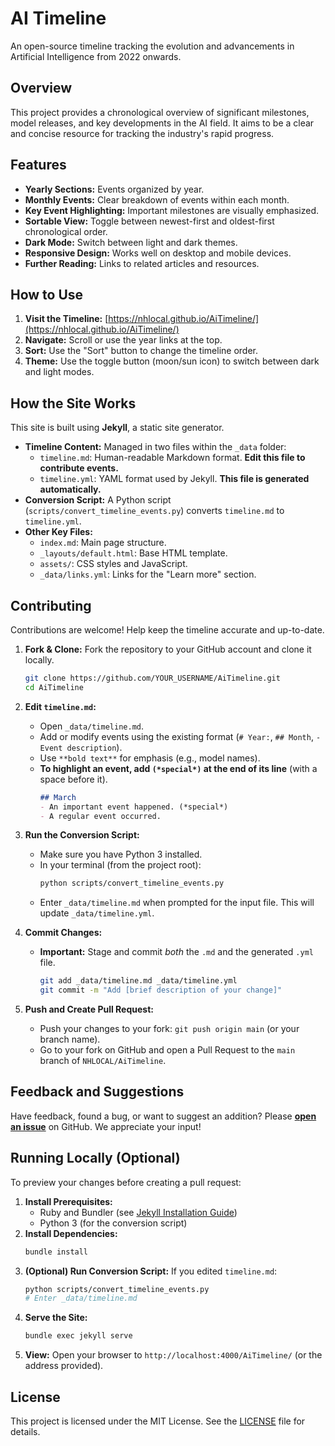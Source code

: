 # AI Timeline

An open-source timeline tracking the evolution and advancements in Artificial Intelligence from 2022 onwards.

## Overview

This project provides a chronological overview of significant milestones, model releases, and key developments in the AI field. It aims to be a clear and concise resource for tracking the industry's rapid progress.

## Features

- **Yearly Sections:** Events organized by year.
- **Monthly Events:** Clear breakdown of events within each month.
- **Key Event Highlighting:** Important milestones are visually emphasized.
- **Sortable View:** Toggle between newest-first and oldest-first chronological order.
- **Dark Mode:** Switch between light and dark themes.
- **Responsive Design:** Works well on desktop and mobile devices.
- **Further Reading:** Links to related articles and resources.

## How to Use

1.  **Visit the Timeline:** [https://nhlocal.github.io/AiTimeline/](https://nhlocal.github.io/AiTimeline/)
2.  **Navigate:** Scroll or use the year links at the top.
3.  **Sort:** Use the "Sort" button to change the timeline order.
4.  **Theme:** Use the toggle button (moon/sun icon) to switch between dark and light modes.

## How the Site Works

This site is built using **Jekyll**, a static site generator.

-   **Timeline Content:** Managed in two files within the `_data` folder:
    -   `timeline.md`: Human-readable Markdown format. **Edit this file to contribute events.**
    -   `timeline.yml`: YAML format used by Jekyll. **This file is generated automatically.**
-   **Conversion Script:** A Python script (`scripts/convert_timeline_events.py`) converts `timeline.md` to `timeline.yml`.
-   **Other Key Files:**
    -   `index.md`: Main page structure.
    -   `_layouts/default.html`: Base HTML template.
    -   `assets/`: CSS styles and JavaScript.
    -   `_data/links.yml`: Links for the "Learn more" section.

## Contributing

Contributions are welcome! Help keep the timeline accurate and up-to-date.

1.  **Fork & Clone:** Fork the repository to your GitHub account and clone it locally.
    ```bash
    git clone https://github.com/YOUR_USERNAME/AiTimeline.git
    cd AiTimeline
    ```

2.  **Edit `timeline.md`:**
    *   Open `_data/timeline.md`.
    *   Add or modify events using the existing format (`# Year:`, `## Month`, `- Event description`).
    *   Use `**bold text**` for emphasis (e.g., model names).
    *   **To highlight an event, add `(*special*)` at the end of its line** (with a space before it).
        ```markdown
        ## March
        - An important event happened. (*special*)
        - A regular event occurred.
        ```

3.  **Run the Conversion Script:**
    *   Make sure you have Python 3 installed.
    *   In your terminal (from the project root):
        ```bash
        python scripts/convert_timeline_events.py
        ```
    *   Enter `_data/timeline.md` when prompted for the input file. This will update `_data/timeline.yml`.

4.  **Commit Changes:**
    *   **Important:** Stage and commit *both* the `.md` and the generated `.yml` file.
        ```bash
        git add _data/timeline.md _data/timeline.yml
        git commit -m "Add [brief description of your change]"
        ```

5.  **Push and Create Pull Request:**
    *   Push your changes to your fork: `git push origin main` (or your branch name).
    *   Go to your fork on GitHub and open a Pull Request to the `main` branch of `NHLOCAL/AiTimeline`.

## Feedback and Suggestions

Have feedback, found a bug, or want to suggest an addition? Please **[open an issue](https://github.com/NHLOCAL/AiTimeline/issues)** on GitHub. We appreciate your input!

## Running Locally (Optional)

To preview your changes before creating a pull request:

1.  **Install Prerequisites:**
    *   Ruby and Bundler (see [Jekyll Installation Guide](https://jekyllrb.com/docs/installation/))
    *   Python 3 (for the conversion script)
2.  **Install Dependencies:**
    ```bash
    bundle install
    ```
3.  **(Optional) Run Conversion Script:** If you edited `timeline.md`:
    ```bash
    python scripts/convert_timeline_events.py
    # Enter _data/timeline.md
    ```
4.  **Serve the Site:**
    ```bash
    bundle exec jekyll serve
    ```
5.  **View:** Open your browser to `http://localhost:4000/AiTimeline/` (or the address provided).

## License

This project is licensed under the MIT License. See the [LICENSE](LICENSE) file for details.